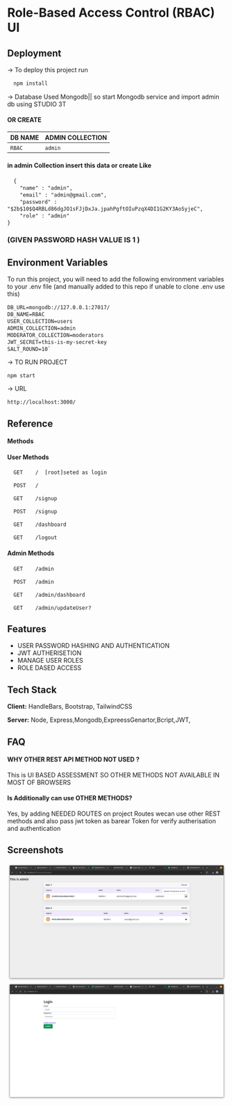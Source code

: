 
# Role-Based Access Control (RBAC) UI


## Deployment

-> To deploy this project run


```bash
  npm install
```

-> Database Used Mongodb|| so start Mongodb service and import admin db using STUDIO 3T





#### OR CREATE 


| DB NAME | ADMIN COLLECTION    
| :-------- | :------- |
| `RBAC` | `admin` | 

#### in admin Collection insert this data or create Like

```
  {
    "name" : "admin",
    "email" : "admin@gmail.com",
    "password" : "$2b$10$Q4RBLd86dgJO1sFJjDxJa.jpahPgftOIuPzqX4DI1G2KY3AoSyjeC",
    "role" : "admin"
}
```
### (GIVEN PASSWORD HASH VALUE IS 1 )




## Environment Variables

To run this project, you will need to add the following environment variables to your .env file (and manually added to this repo if unable to clone .env use this)
```
DB_URL=mongodb://127.0.0.1:27017/
DB_NAME=RBAC
USER_COLLECTION=users
ADMIN_COLLECTION=admin
MODERATOR_COLLECTION=moderators
JWT_SECRET=this-is-my-secret-key
SALT_ROUND=10`
```


-> TO RUN PROJECT 

```
npm start

```
-> URL


```
http://localhost:3000/

```
## Reference

#### Methods
#### User Methods

```
  GET    /  [root]seted as login
```

```
  POST   /
```
```
  GET    /signup
```
```
  POST   /signup
```
```
  GET    /dashboard
```
```
  GET    /logout
```
#### Admin Methods

```
  GET    /admin
```
```
  POST   /admin
```

```
  GET    /admin/dashboard
```
```
  GET    /admin/updateUser?
```



## Features

- USER PASSWORD HASHING AND AUTHENTICATION
- JWT AUTHERISETION
- MANAGE USER ROLES
- ROLE DASED ACCESS


## Tech Stack

**Client:** HandleBars, Bootstrap, TailwindCSS

**Server:** Node, Express,Mongodb,ExpreessGenartor,Bcript,JWT,


## FAQ

#### WHY OTHER REST API METHOD NOT USED ?

This is UI BASED ASSESSMENT  SO  OTHER METHODS NOT AVAILABLE IN MOST OF BROWSERS

#### Is Additionally can use OTHER METHODS?

Yes, by adding NEEDED ROUTES on project Routes wecan use other REST methods and also pass jwt token as barear Token for verify autherisation and authentication


## Screenshots

![App Screenshot](https://raw.githubusercontent.com/Azharkoivila/Role-Based-Access-Control-RBAC-UI/refs/heads/main/ScreenShots/Screenshot%20from%202024-11-28%2019-34-13.png)
![App Screenshot](https://raw.githubusercontent.com/Azharkoivila/Role-Based-Access-Control-RBAC-UI/refs/heads/main/ScreenShots/Screenshot%20from%202024-11-28%2019-34-23.png)


